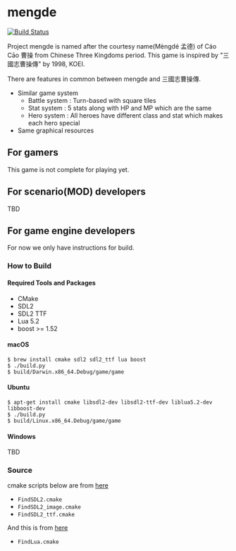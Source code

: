 # mengde

[![Build Status](https://travis-ci.org/wateret/mengde.svg?branch=master)](https://travis-ci.org/wateret/mengde)

Project mengde is named after the courtesy name(Mèngdé 孟德) of Cáo Cāo 曹操 from Chinese Three Kingdoms period.
This game is inspired by "三國志曹操傳" by 1998, KOEI.

There are features in common between mengde and 三國志曹操傳.

- Similar game system
    - Battle system : Turn-based with square tiles
    - Stat system : 5 stats along with HP and MP which are the same
	- Hero system : All heroes have different class and stat which makes each hero special
- Same graphical resources

## For gamers

This game is not complete for playing yet.

## For scenario(MOD) developers

TBD

## For game engine developers

For now we only have instructions for build.

### How to Build

#### Required Tools and Packages

* CMake
* SDL2
* SDL2 TTF
* Lua 5.2
* boost >= 1.52

#### macOS

```
$ brew install cmake sdl2 sdl2_ttf lua boost
$ ./build.py
$ build/Darwin.x86_64.Debug/game/game
```

#### Ubuntu

```
$ apt-get install cmake libsdl2-dev libsdl2-ttf-dev liblua5.2-dev libboost-dev
$ ./build.py
$ build/Linux.x86_64.Debug/game/game
```

#### Windows

TBD

### Source

cmake scripts below are from [here](https://github.com/tcbrindle/sdl2-cmake-scripts)

* `FindSDL2.cmake`
* `FindSDL2_image.cmake`
* `FindSDL2_ttf.cmake`

And this is from [here](https://github.com/Kitware/CMake)

* `FindLua.cmake`

